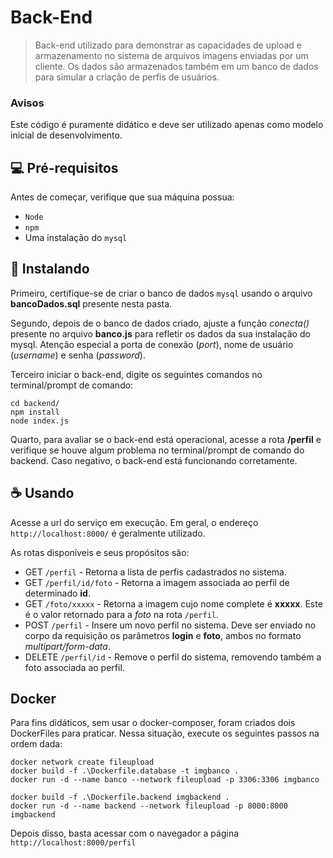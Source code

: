 # Back-End

> Back-end utilizado para demonstrar as capacidades de upload e armazenamento no sistema de arquivos imagens enviadas por um cliente. Os dados são armazenados também em um banco de dados para simular a criação de perfis de usuários.

### Avisos

Este código é puramente didático e deve ser utilizado apenas como modelo inicial de desenvolvimento.

## 💻 Pré-requisitos

Antes de começar, verifique que sua máquina possua:

- `Node`
- `npm`
- Uma instalação do `mysql`

## 🚀 Instalando

Primeiro, certifique-se de criar o banco de dados `mysql` usando o arquivo **bancoDados.sql** presente nesta pasta.

Segundo, depois de o banco de dados criado, ajuste a função *conecta()* presente no arquivo **banco.js** para refletir os dados da sua instalação do mysql. Atenção especial a porta de conexão (*port*), nome de usuário (*username*) e senha (*password*). 

Terceiro iniciar o back-end, digite os seguintes comandos no terminal/prompt de comando:

```
cd backend/
npm install 
node index.js
```

Quarto, para avaliar se o back-end está operacional, acesse a rota **/perfil** e verifique se houve algum problema no terminal/prompt de comando do backend. Caso negativo, o back-end está funcionando corretamente.

## ☕ Usando

Acesse a url do serviço em execução. Em geral, o endereço `http://localhost:8000/` é geralmente utilizado.

As rotas disponíveis e seus propósitos são:

- GET `/perfil` - Retorna a lista de perfis cadastrados no sistema.
- GET `/perfil/id/foto` - Retorna a imagem associada ao perfil de determinado **id**.
- GET `/foto/xxxxx` - Retorna a imagem cujo nome complete é **xxxxx**. Este é o valor retornado para a *foto* na rota `/perfil`.
- POST `/perfil` - Insere um novo perfil no sistema. Deve ser enviado no corpo da requisição os parâmetros **login** e **foto**, ambos no formato *multipart/form-data*.
- DELETE `/perfil/id` - Remove o perfil do sistema, removendo também a foto associada ao perfil.

## Docker

Para fins didáticos, sem usar o docker-composer, foram criados dois DockerFiles para praticar. Nessa situação, execute os seguintes passos na ordem dada:

```
docker network create fileupload
docker build -f .\Dockerfile.database -t imgbanco .
docker run -d --name banco --network fileupload -p 3306:3306 imgbanco

docker build -f .\Dockerfile.backend imgbackend .
docker run -d --name backend --network fileupload -p 8000:8000 imgbackend
```

Depois disso, basta acessar com o navegador a página `http://localhost:8000/perfil`